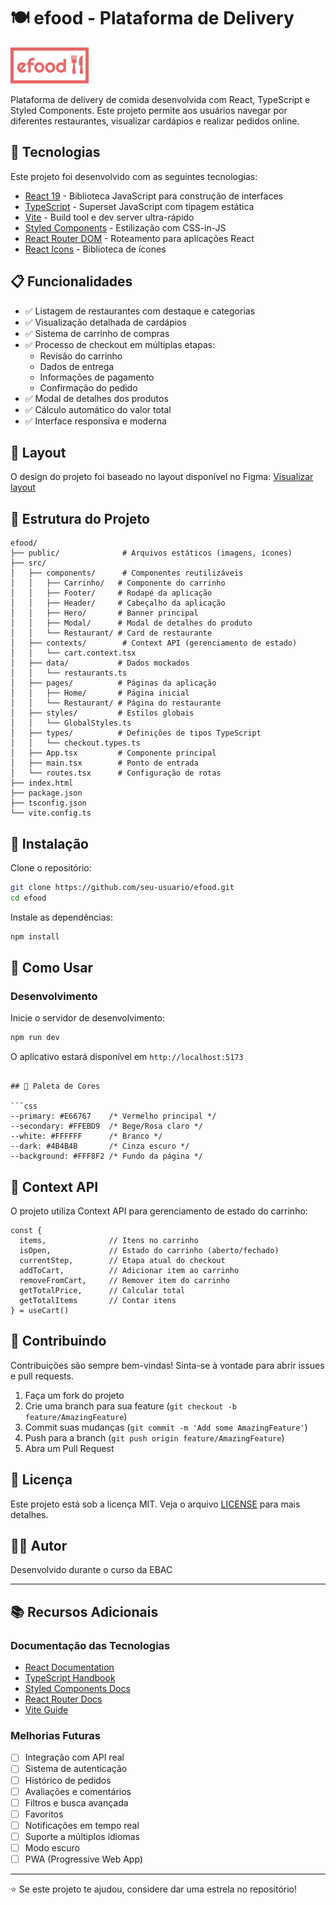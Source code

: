 # 🍽️ efood - Plataforma de Delivery

![efood](public/logo.png)

Plataforma de delivery de comida desenvolvida com React, TypeScript e Styled Components. Este projeto permite aos usuários navegar por diferentes restaurantes, visualizar cardápios e realizar pedidos online.

## 🚀 Tecnologias

Este projeto foi desenvolvido com as seguintes tecnologias:

- [React 19](https://react.dev/) - Biblioteca JavaScript para construção de interfaces
- [TypeScript](https://www.typescriptlang.org/) - Superset JavaScript com tipagem estática
- [Vite](https://vitejs.dev/) - Build tool e dev server ultra-rápido
- [Styled Components](https://styled-components.com/) - Estilização com CSS-in-JS
- [React Router DOM](https://reactrouter.com/) - Roteamento para aplicações React
- [React Icons](https://react-icons.github.io/react-icons/) - Biblioteca de ícones

## 📋 Funcionalidades

- ✅ Listagem de restaurantes com destaque e categorias
- ✅ Visualização detalhada de cardápios
- ✅ Sistema de carrinho de compras
- ✅ Processo de checkout em múltiplas etapas:
  - Revisão do carrinho
  - Dados de entrega
  - Informações de pagamento
  - Confirmação do pedido
- ✅ Modal de detalhes dos produtos
- ✅ Cálculo automático do valor total
- ✅ Interface responsiva e moderna

## 🎨 Layout

O design do projeto foi baseado no layout disponível no Figma:
[Visualizar layout](https://www.figma.com/design/JjduV2Tg713TzYUUsees8b/efood)

## 📁 Estrutura do Projeto

```
efood/
├── public/              # Arquivos estáticos (imagens, ícones)
├── src/
│   ├── components/      # Componentes reutilizáveis
│   │   ├── Carrinho/   # Componente do carrinho
│   │   ├── Footer/     # Rodapé da aplicação
│   │   ├── Header/     # Cabeçalho da aplicação
│   │   ├── Hero/       # Banner principal
│   │   ├── Modal/      # Modal de detalhes do produto
│   │   └── Restaurant/ # Card de restaurante
│   ├── contexts/        # Context API (gerenciamento de estado)
│   │   └── cart.context.tsx
│   ├── data/           # Dados mockados
│   │   └── restaurants.ts
│   ├── pages/          # Páginas da aplicação
│   │   ├── Home/       # Página inicial
│   │   └── Restaurant/ # Página do restaurante
│   ├── styles/         # Estilos globais
│   │   └── GlobalStyles.ts
│   ├── types/          # Definições de tipos TypeScript
│   │   └── checkout.types.ts
│   ├── App.tsx         # Componente principal
│   ├── main.tsx        # Ponto de entrada
│   └── routes.tsx      # Configuração de rotas
├── index.html
├── package.json
├── tsconfig.json
└── vite.config.ts
```

## 🔧 Instalação

Clone o repositório:

```bash
git clone https://github.com/seu-usuario/efood.git
cd efood
```

Instale as dependências:

```bash
npm install
```

## 🎯 Como Usar

### Desenvolvimento

Inicie o servidor de desenvolvimento:

```bash
npm run dev
```

O aplicativo estará disponível em `http://localhost:5173`


```

## 🎨 Paleta de Cores

```css
--primary: #E66767    /* Vermelho principal */
--secondary: #FFEBD9  /* Bege/Rosa claro */
--white: #FFFFFF      /* Branco */
--dark: #4B4B4B       /* Cinza escuro */
--background: #FFF8F2 /* Fundo da página */
```

## 📝 Context API

O projeto utiliza Context API para gerenciamento de estado do carrinho:

```tsx
const { 
  items,              // Itens no carrinho
  isOpen,             // Estado do carrinho (aberto/fechado)
  currentStep,        // Etapa atual do checkout
  addToCart,          // Adicionar item ao carrinho
  removeFromCart,     // Remover item do carrinho
  getTotalPrice,      // Calcular total
  getTotalItems       // Contar itens
} = useCart()
```

## 🤝 Contribuindo

Contribuições são sempre bem-vindas! Sinta-se à vontade para abrir issues e pull requests.

1. Faça um fork do projeto
2. Crie uma branch para sua feature (`git checkout -b feature/AmazingFeature`)
3. Commit suas mudanças (`git commit -m 'Add some AmazingFeature'`)
4. Push para a branch (`git push origin feature/AmazingFeature`)
5. Abra um Pull Request

## 📄 Licença

Este projeto está sob a licença MIT. Veja o arquivo [LICENSE](LICENSE) para mais detalhes.

## 👨‍💻 Autor

Desenvolvido durante o curso da EBAC

---

## 📚 Recursos Adicionais

### Documentação das Tecnologias

- [React Documentation](https://react.dev/)
- [TypeScript Handbook](https://www.typescriptlang.org/docs/)
- [Styled Components Docs](https://styled-components.com/docs)
- [React Router Docs](https://reactrouter.com/docs)
- [Vite Guide](https://vitejs.dev/guide/)

### Melhorias Futuras

- [ ] Integração com API real
- [ ] Sistema de autenticação
- [ ] Histórico de pedidos
- [ ] Avaliações e comentários
- [ ] Filtros e busca avançada
- [ ] Favoritos
- [ ] Notificações em tempo real
- [ ] Suporte a múltiplos idiomas
- [ ] Modo escuro
- [ ] PWA (Progressive Web App)

---

⭐ Se este projeto te ajudou, considere dar uma estrela no repositório!
